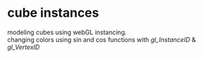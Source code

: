 # cube instances 
modeling cubes using webGL instancing.  
changing colors using sin and cos functions with *gl_InstanceID* & *gl_VertexID*